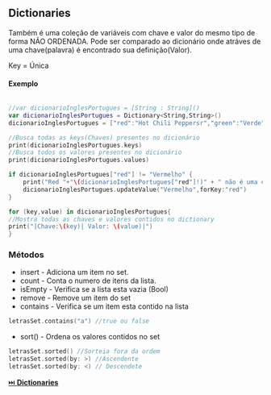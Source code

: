 
## Dictionaries

Também é uma coleção de variáveis com chave e valor do mesmo tipo de forma NÃO ORDENADA. Pode ser comparado ao dicionário onde atráves de uma chave(palavra) é encontrado sua definição(Valor).

Key = Única

#### Exemplo
```swift

//var dicionarioInglesPortugues = [String : String]()
var dicionarioInglesPortugues = Dictionary<String,String>()
dicionarioInglesPortugues = ["red":"Hot Chili Peppersr","green":"Verde" ,"blue":"Azul"]

//Busca todas as keys(Chaves) presentes no dicionário
print(dicionarioInglesPortugues.keys)
//Busca todos os valores presentes no dicionário
print(dicionarioInglesPortugues.values)

if dicionarioInglesPortugues["red"] != "Vermelho" {
    print("Red "+"\(dicionarioInglesPortugues["red"]!)" + " não é uma cor é uma banda")
    dicionarioInglesPortugues.updateValue("Vermelho",forKey:"red")
}

for (key,value) in dicionarioInglesPortugues{
//Mostra todas as chaves e valores contidos no dictionary
print("|Chave:\(key)| Valor: \(value)|")
}

```
### Métodos

- insert - Adiciona um item no set. 
- count - Conta o numero de itens da lista.
- isEmpty - Verifica se a lista esta vazia (Bool)
- remove - Remove um item do set 
- contains - Verifica se um item esta contido na lista
```swift
letrasSet.contains("a") //true ou false
```
- sort() - Ordena os valores contidos no set
```swift
letrasSet.sorted() //Sorteia fora da ordem
letrasSet.sorted(by: >) //Ascendente
letrasSet.sorted(by: <) // Descendete
```

 [⏭️ **Dictionaries**](https://github.com/RobertosMartins/estudandoSwift/blob/master/dictionaries.md)
